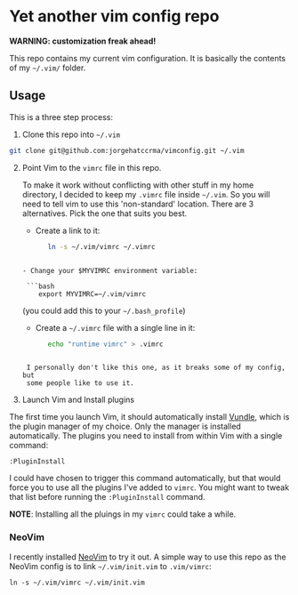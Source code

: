 # Yet another vim config repo

**WARNING: customization freak ahead!**

This repo contains my current vim configuration. It is basically the contents
of my `~/.vim/` folder.

## Usage

This is a three step process:

1. Clone this repo into `~/.vim`

 ```bash
 git clone git@github.com:jorgehatccrma/vimconfig.git ~/.vim
```

2. Point Vim to the `vimrc` file in this repo.

   To make it work without conflicting with other stuff in my home directory,
   I decided to keep my `.vimrc` file inside `~/.vim`. So you will need to
   tell vim to use this 'non-standard' location. There are 3 alternatives.
   Pick the one that suits you best.

   - Create a link to it:

     ```bash
        ln -s ~/.vim/vimrc ~/.vimrc
    ```

   - Change your $MYVIMRC environment variable:

     ```bash
        export MYVIMRC=~/.vim/vimrc
    ```

     (you could add this to your `~/.bash_profile`)

   - Create a `~/.vimrc` file with a single line in it:

     ```bash
        echo "runtime vimrc" > .vimrc
    ```

     I personally don't like this one, as it breaks some of my config, but
     some people like to use it.

3. Launch Vim and Install plugins

The first time you launch Vim, it should automatically install
[Vundle](https://github.com/VundleVim/Vundle.vim), which is the plugin manager
of my choice. Only the manager is installed automatically. The plugins you need
to install from within Vim with a single command:

    :PluginInstall

I could have chosen to trigger this command automatically, but that would force
you to use all the plugins I've added to `vimrc`. You might want to tweak that
list before running the `:PluginInstall` command.

**NOTE**: Installing all the pluings in my `vimrc` could take a while.

### NeoVim

I recently installed [NeoVim](https://neovim.io) to try it out. A simple way to
use this repo as the NeoVim config is to link `~/.vim/init.vim` to `.vim/vimrc`:

    ln -s ~/.vim/vimrc ~/.vim/init.vim

